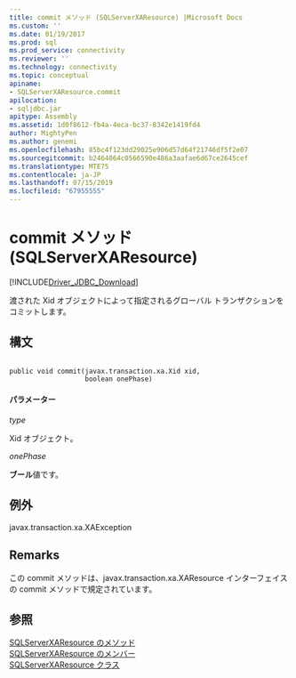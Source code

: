 ```yaml
---
title: commit メソッド (SQLServerXAResource) |Microsoft Docs
ms.custom: ''
ms.date: 01/19/2017
ms.prod: sql
ms.prod_service: connectivity
ms.reviewer: ''
ms.technology: connectivity
ms.topic: conceptual
apiname:
- SQLServerXAResource.commit
apilocation:
- sqljdbc.jar
apitype: Assembly
ms.assetid: 1d0f8612-fb4a-4eca-bc37-8342e1419fd4
author: MightyPen
ms.author: genemi
ms.openlocfilehash: 85bc4f123dd29025e906d57d64f21746df5f2e07
ms.sourcegitcommit: b2464064c0566590e486a3aafae6d67ce2645cef
ms.translationtype: MTE75
ms.contentlocale: ja-JP
ms.lasthandoff: 07/15/2019
ms.locfileid: "67955555"
---
```

# <a name="commit-method-sqlserverxaresource"></a>commit メソッド (SQLServerXAResource)
[!INCLUDE[Driver_JDBC_Download](../../../includes/driver_jdbc_download.md)]

  渡された Xid オブジェクトによって指定されるグローバル トランザクションをコミットします。  
  
## <a name="syntax"></a>構文  
  
```  
  
public void commit(javax.transaction.xa.Xid xid,  
                   boolean onePhase)  
```  
  
#### <a name="parameters"></a>パラメーター  
 *type*  
  
 Xid オブジェクト。  
  
 *onePhase*  
  
 **ブール**値です。  
  
## <a name="exceptions"></a>例外  
 javax.transaction.xa.XAException  
  
## <a name="remarks"></a>Remarks  
 この commit メソッドは、javax.transaction.xa.XAResource インターフェイスの commit メソッドで規定されています。  
  
## <a name="see-also"></a>参照  
 [SQLServerXAResource のメソッド](../../../connect/jdbc/reference/sqlserverxaresource-methods.md)   
 [SQLServerXAResource のメンバー](../../../connect/jdbc/reference/sqlserverxaresource-members.md)   
 [SQLServerXAResource クラス](../../../connect/jdbc/reference/sqlserverxaresource-class.md)  
  
  
